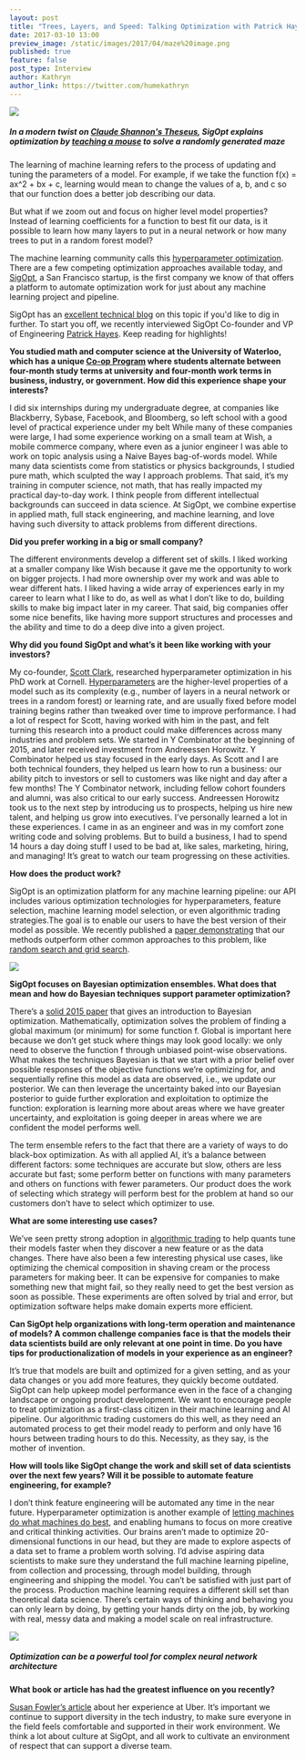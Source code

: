 ```yaml
---
layout: post
title: "Trees, Layers, and Speed: Talking Optimization with Patrick Hayes"
date: 2017-03-10 13:00
preview_image: /static/images/2017/04/maze%20image.png
published: true
feature: false
post_type: Interview
author: Kathryn
author_link: https://twitter.com/humekathryn
---
```

![](/static/images/2017/04/maze%20image.png)

##### In a modern twist on [Claude Shannon's Theseus](https://www.youtube.com/watch?v=vPKkXibQXGA), SigOpt explains optimization by [teaching a mouse](http://blog.sigopt.com/post/151388283013/sigopt-in-depth-building-a-better-mousetrap-via) to solve a randomly generated maze 

The learning of machine learning refers to the process of updating and tuning the parameters of a model. For example, if we take the function f(x) = ax^2 + bx + c, learning would mean to change the values of a, b, and c so that our function does a better job describing our data. 

But what if we zoom out and focus on higher level model properties? Instead of learning coefficients for a function to best fit our data, is it possible to learn how many layers to put in a neural network or how many trees to put in a random forest model?

The machine learning community calls this [hyperparameter optimization](https://www.quora.com/What-are-hyperparameters-in-machine-learning). There are a few competing optimization approaches available today, and [SigOpt](https://sigopt.com/), a San Francisco startup, is the first company we know of that offers a platform to automate optimization work for just about any machine learning project and pipeline. 

SigOpt has an [excellent technical blog](http://blog.sigopt.com/) on this topic if you'd like to dig in further. To start you off, we recently interviewed SigOpt Co-founder and VP of Engineering [Patrick Hayes](https://twitter.com/pfjhayes). Keep reading for highlights! 

**You studied math and computer science at the University of Waterloo, which has a unique [Co-op Program](https://uwaterloo.ca/software-engineering/future-undergraduate-students/co-op-and-careers) where students alternate between four-month study terms at university and four-month work terms in business, industry, or government. How did this experience shape your interests?**

I did six internships during my undergraduate degree, at companies like Blackberry, Sybase, Facebook, and Bloomberg, so left school with a good level of practical experience under my belt While many of these companies were large, I had some experience working on a small team at Wish, a mobile commerce company, where even as a junior engineer I was able to work on topic analysis using a Naive Bayes bag-of-words model. While many data scientists come from statistics or physics backgrounds, I studied pure math, which sculpted the way I approach problems. That said, it’s my training in computer science, not math, that has really impacted my practical day-to-day work. I think people from different intellectual backgrounds can succeed in data science. At SigOpt, we combine expertise in applied math, full stack engineering, and machine learning, and love having such diversity to attack problems from different directions.

**Did you prefer working in a big or small company?** 

The different environments develop a different set of skills. I liked working at a smaller company like Wish because it gave me the opportunity to work on bigger projects. I had more ownership over my work and was able to wear different hats. I liked having a wide array of experiences early in my career to learn what I like to do, as well as what I don’t like to do, building skills to make big impact later in my career. That said, big companies offer some nice benefits, like having more support structures and processes and the ability and time to do a deep dive into a given project. 

**Why did you found SigOpt and what’s it been like working with your investors?** 

My co-founder, [Scott Clark](https://www.linkedin.com/in/sc932/), researched hyperparameter optimization in his PhD work at Cornell. [Hyperparameters](https://www.quora.com/What-are-hyperparameters-in-machine-learning) are the higher-level properties of a model such as its complexity (e.g., number of layers in a neural network or trees in a random forest) or learning rate, and are usually fixed before model training begins rather than tweaked over time to improve performance. I had a lot of respect for Scott, having worked with him in the past, and felt turning this research into a product could make differences across many industries and problem sets. We started in Y Combinator at the beginning of 2015, and later received investment from Andreessen Horowitz. Y Combinator helped us stay focused in the early days. As Scott and I are both technical founders, they helped us learn how to run a business: our ability pitch to investors or sell to customers was like night and day after a few months! The Y Combinator network, including fellow cohort founders and alumni, was also critical to our early success. Andreessen Horowitz took us to the next step by introducing us to prospects, helping us hire new talent, and helping us grow into executives. I’ve personally learned a lot in these experiences. I came in as an engineer and was in my comfort zone writing code and solving problems. But to build a business, I had to spend 14 hours a day doing stuff I used to be bad at, like sales, marketing, hiring, and managing! It’s great to watch our team progressing on these activities. 

**How does the product work?** 

SigOpt is an optimization platform for any machine learning pipeline: our API includes various optimization technologies for hyperparameters, feature selection, machine learning model selection, or even algorithmic trading strategies.The goal is to enable our users to have the best version of their model as possible. We recently published a [paper demonstrating](https://arxiv.org/abs/1603.09441) that our methods outperform other common approaches to this problem, like [random search and grid search](https://www.quora.com/What-is-the-difference-between-random-search-and-grid-search-for-hyperparameter-optimization). 

![](/static/images/2017/04/optimization%20feedback%20loop.png)

**SigOpt focuses on Bayesian optimization ensembles. What does that mean and how do Bayesian techniques support parameter optimization?**

There’s a [solid 2015 paper](https://dash.harvard.edu/bitstream/handle/1/27769882/BayesOptLoop.pdf?sequence=1) that gives an introduction to Bayesian optimization. Mathematically, optimization solves the problem of finding a global maximum (or minimum) for some function f. Global is important here because we don’t get stuck where things may look good locally: we only need to observe the function f through unbiased point-wise observations. What makes the techniques Bayesian is that we start with a prior belief over possible responses of the objective functions we’re optimizing for, and sequentially refine this model as data are observed, i.e., we update our posterior. We can then leverage the uncertainty baked into our Bayesian posterior to guide further exploration and exploitation to optimize the function: exploration is learning more about areas where we have greater uncertainty, and exploitation is going deeper in areas where we are confident the model performs well. 

The term ensemble refers to the fact that there are a variety of ways to do black-box optimization. As with all applied AI, it’s a balance between different factors: some techniques are accurate but slow, others are less accurate but fast; some perform better on functions with many parameters and others on functions with fewer parameters. Our product does the work of selecting which strategy will perform best for the problem at hand so our customers don’t have to select which optimizer to use. 

**What are some interesting use cases?** 

We’ve seen pretty strong adoption in [algorithmic trading](https://sigopt.com/industries/algorithmic-trading) to help quants tune their models faster when they discover a new feature or as the data changes. There have also been a few interesting physical use cases, like optimizing the chemical composition in shaving cream or the process parameters for making beer. It can be expensive for companies to make something new that might fail, so they really need to get the best version as soon as possible. These experiments are often solved by trial and error, but optimization software helps make domain experts more efficient.

**Can SigOpt help organizations with long-term operation and maintenance of models? A common challenge companies face is that the models their data scientists build are only relevant at one point in time. Do you have tips for productionalization of models in your experience as an engineer?** 

It’s true that models are built and optimized for a given setting, and as your data changes or you add more features, they quickly become outdated. SigOpt can help upkeep model performance even in the face of a changing landscape or ongoing product development. We want to encourage people to treat optimization as a first-class citizen in their machine learning and AI pipeline. Our algorithmic trading customers do this well, as they need an automated process to get their model ready to perform and only have 16 hours between trading hours to do this. Necessity, as they say, is the mother of invention. 

**How will tools like SigOpt change the work and skill set of data scientists over the next few years? Will it be possible to automate feature engineering, for example?** 

I don’t think feature engineering will be automated any time in the near future. Hyperparameter optimization is another example of [letting machines do what machines do best](http://blog.fastforwardlabs.com/2016/05/25/human-machine-algorithms-interview-with-eric.html), and enabling humans to focus on more creative and critical thinking activities. Our brains aren’t made to optimize 20-dimensional functions in our head, but they are made to explore aspects of a data set to frame a problem worth solving. I’d advise aspiring data scientists to make sure they understand the full machine learning pipeline, from collection and processing, through model building, through engineering and shipping the model. You can’t be satisfied with just part of the process. Production machine learning requires a different skill set than theoretical data science. There’s certain ways of thinking and behaving you can only learn by doing, by getting your hands dirty on the job, by working with real, messy data and making a model scale on real infrastructure. 

![](/static/images/2017/04/tunable%20parameters%20deep%20learning.png)

##### Optimization can be a powerful tool for complex neural network architecture

**What book or article has had the greatest influence on you recently?**

[Susan Fowler’s article](https://www.susanjfowler.com/blog/2017/2/19/reflecting-on-one-very-strange-year-at-uber) about her experience at Uber. It’s important we continue to support diversity in the tech industry, to make sure everyone in the field feels comfortable and supported  in their work environment. We think a lot about culture at SigOpt, and all work to cultivate an environment of respect that can support a diverse team. 
